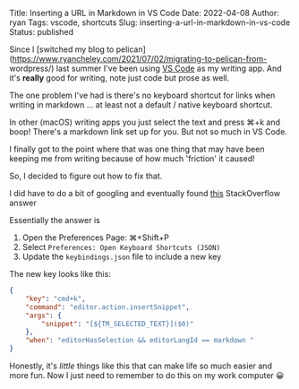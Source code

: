 Title: Inserting a URL in Markdown in VS Code
Date: 2022-04-08
Author: ryan
Tags: vscode, shortcuts
Slug: inserting-a-url-in-markdown-in-vs-code
Status: published

Since I [switched my blog to pelican](https://www.ryancheley.com/2021/07/02/migrating-to-pelican-from-
wordpress/) last summer I've been using [VS Code](https://code.visualstudio.com) as my writing app. And it's **really** good for writing, note just code but prose as well.

The one problem I've had is there's no keyboard shortcut for links when writing in markdown ... at least not a default / native keyboard shortcut.

In other (macOS) writing apps you just select the text and press ⌘+k and boop! There's a markdown link set up for you. But not so much in VS Code.

I finally got to the point where that was one thing that may have been keeping me from writing because of how much 'friction' it caused!

So, I decided to figure out how to fix that.

I did have to do a bit of googling and eventually found [this](https://stackoverflow.com/a/70601782) StackOverflow answer

Essentially the answer is

1. Open the Preferences Page: ⌘+Shift+P
2. Select `Preferences: Open Keyboard Shortcuts (JSON)`
3. Update the `keybindings.json` file to include a new key

The new key looks like this:

```json
{
    "key": "cmd+k",
    "command": "editor.action.insertSnippet",
    "args": {
        "snippet": "[${TM_SELECTED_TEXT}]($0)"
    },
    "when": "editorHasSelection && editorLangId == markdown "
}
```

Honestly, it's *little* things like this that can make life so much easier and more fun. Now I just need to remember to do this on my work computer 😀
